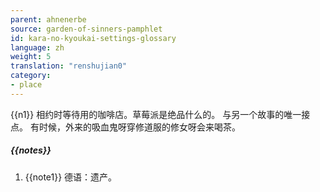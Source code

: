 ```yaml
---
parent: ahnenerbe
source: garden-of-sinners-pamphlet
id: kara-no-kyoukai-settings-glossary
language: zh
weight: 5
translation: "renshujian0"
category:
- place
---
```


{{n1}}
相约时等待用的咖啡店。草莓派是绝品什么的。
与另一个故事的唯一接点。
有时候，外来的吸血鬼呀穿修道服的修女呀会来喝茶。

##### {{notes}}

1. {{note1}} 德语：遗产。
